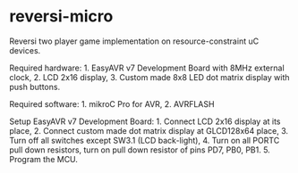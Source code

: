 # reversi-micro
Reversi two player game implementation on resource-constraint uC devices.

Required hardware:
	1. EasyAVR v7 Development Board with 8MHz external clock,
	2. LCD 2x16 display,
	3. Custom made 8x8 LED dot matrix display with push buttons.

Required software:
	1. mikroC Pro for AVR,
	2. AVRFLASH

Setup EasyAVR v7 Development Board:
	1. Connect LCD 2x16 display at its place,
	2. Connect custom made dot matrix display at GLCD128x64 place,
	3. Turn off all switches except SW3.1 (LCD back-light),
	4. Turn on all PORTC pull down resistors, turn on pull down resistor of pins PD7, PB0, PB1.
	5. Program the MCU.
